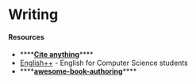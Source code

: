 # Writing

#### Resources

* \*\*\*\*[**Cite anything**](https://zbib.org/)\*\*\*\*
* [English++](https://englishplusplus.jcj.uj.edu.pl)  -  English for Computer Science students
* \*\*\*\*[**awesome-book-authoring**](https://github.com/TalAter/awesome-book-authoring)\*\*\*\*

